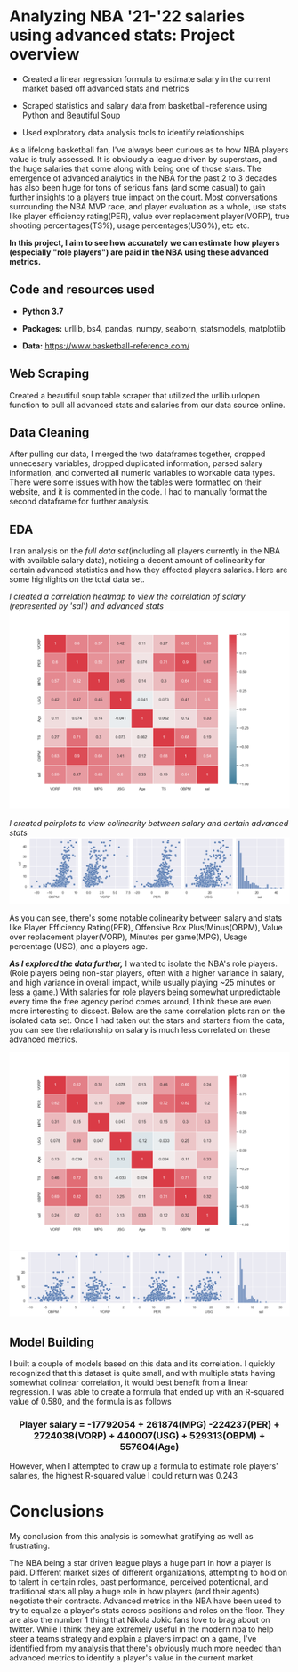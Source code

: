Analyzing NBA '21-'22 salaries using advanced stats: Project overview
======

+ Created a linear regression formula to estimate salary in the current market based off advanced stats and metrics

+ Scraped statistics and salary data from basketball-reference using Python and Beautiful Soup

+ Used exploratory data analysis tools to identify relationships

As a lifelong basketball fan, I've always been curious as to how NBA players value is truly assessed. It is obviously a league driven by superstars, and the huge salaries that come along with being one of those stars. The emergence of advanced analytics in the NBA for the past 2 to 3 decades has also been huge for tons of serious fans (and some casual) to gain further insights to a players true impact on the court. Most conversations surrounding the NBA MVP race, and player evaluation as a whole, use stats like player efficiency rating(PER), value over replacement player(VORP), true shooting percentages(TS%), usage percentages(USG%), etc etc. 

__In this project, I aim to see how accurately we can estimate how players (especially "role players") are paid in the NBA using these advanced metrics.__

Code and resources used
------

+ __Python 3.7__

+ __Packages:__ urllib, bs4, pandas, numpy, seaborn, statsmodels, matplotlib

+ __Data:__ https://www.basketball-reference.com/

Web Scraping
------

Created a beautiful soup table scraper that utilized the urllib.urlopen function to pull all advanced stats and salaries from our data source online.

Data Cleaning
------

After pulling our data, I merged the two dataframes together, dropped unnecesary variables, dropped duplicated information, parsed salary information, and converted all numeric variables to workable data types. There were some issues with how the tables were formatted on their website, and it is commented in the code. I had to manually format the second dataframe for further analysis.

EDA
------

I ran analysis on the _full data set_(including all players currently in the NBA with available salary data), noticing a decent amount of colinearity for certain advanced statistics and how they affected players salaries. Here are some highlights on the total data set.

_I created a correlation heatmap to view the correlation of salary (represented by 'sal') and advanced stats_
![alt text](https://github.com/conradkurtmiller/NBA_salary_analysis/blob/main/hm2.png)

_I created pairplots to view colinearity between salary and certain advanced stats_
![alt text](https://github.com/conradkurtmiller/NBA_salary_analysis/blob/main/pairplots_pervorp.png)

As you can see, there's some notable colinearity between salary and stats like Player Efficiency Rating(PER), Offensive Box Plus/Minus(OBPM), Value over replacement player(VORP), Minutes per game(MPG), Usage percentage (USG), and a players age. 

__*As I explored the data further,*__ I wanted to isolate the NBA's role players. (Role players being non-star players, often with a higher variance in salary, and high variance in overall impact, while usually playing ~25 minutes or less a game.) With salaries for role players being somewhat unpredictable every time the free agency period comes around, I think these are even more interesting to dissect. Below are the same correlation plots ran on the isolated data set. Once I had taken out the stars and starters from the data, you can see the relationship on salary is much less correlated on these advanced metrics. 

![alt text](https://github.com/conradkurtmiller/NBA_salary_analysis/blob/main/hm1.png)
![alt text](https://github.com/conradkurtmiller/NBA_salary_analysis/blob/main/pairplots_pervorp2.png)


Model Building
------

I built a couple of models based on this data and its correlation. I quickly recognized that this dataset is quite small, and with multiple stats having somewhat colinear correlation, it would best benefit from a linear regression. I was able to create a formula that ended up with an R-squared value of 0.580, and the formula is as follows

<h3 align="center"> Player salary = -17792054 + 261874(MPG) -224237(PER) + 2724038(VORP) + 440007(USG) + 529313(OBPM) + 557604(Age) </h3>

However, when I attempted to draw up a formula to estimate role players' salaries, the highest R-squared value I could return was 0.243

Conclusions
======

My conclusion from this analysis is somewhat gratifying as well as frustrating.

The NBA being a star driven league plays a huge part in how a player is paid. Different market sizes of different organizations, attempting to hold on to talent in certain roles, past performance, perceived potentional, and traditional stats all play a huge role in how players (and their agents) negotiate their contracts. Advanced metrics in the NBA have been used to try to equalize a player's stats across positions and roles on the floor. They are also the number 1 thing that Nikola Jokic fans love to brag about on twitter. While I think they are extremely useful in the modern nba to help steer a teams strategy and explain a players impact on a game, I've identified from my analysis that there's obviously much more needed than advanced metrics to identify a player's value in the current market. 



